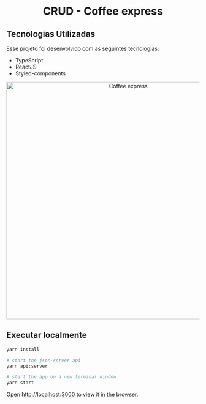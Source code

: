 <h1 align="center">
  CRUD - Coffee express
</h1>

## Tecnologias Utilizadas

Esse projeto foi desenvolvido com as seguintes tecnologias:

- TypeScript
- ReactJS
- Styled-components

<p align="center">
  <img alt="Coffee express" src="https://res.cloudinary.com/dlghnwowx/image/upload/v1595892217/Coffee_express_mo5t0w.gif" width="620">
</p>

## Executar localmente

```sh
yarn install

# start the json-server api
yarn api:server

# start the app on a new terminal window
yarn start
```
Open [http://localhost:3000](http://localhost:3000) to view it in the browser.
